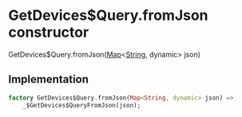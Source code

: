 


# GetDevices$Query.fromJson constructor







GetDevices$Query.fromJson([Map](https://api.flutter.dev/flutter/dart-core/Map-class.html)&lt;[String](https://api.flutter.dev/flutter/dart-core/String-class.html), dynamic> json)





## Implementation

```dart
factory GetDevices$Query.fromJson(Map<String, dynamic> json) =>
    _$GetDevices$QueryFromJson(json);
```







